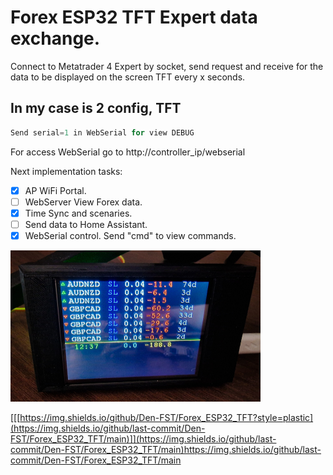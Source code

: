 # Forex ESP32 TFT Expert data exchange.

Connect to Metatrader 4 Expert by socket, send request and receive for the data to be displayed on the screen TFT every x seconds. 



## In my case is 2 config, TFT

``` C++
Send serial=1 in WebSerial for view DEBUG

```

For access WebSerial go to http://controller_ip/webserial

Next implementation tasks:

- [x] AP WiFi Portal.
- [ ] WebServer View Forex data.
- [x] Time Sync and scenaries.
- [ ] Send data to Home Assistant.
- [x] WebSerial control. Send "cmd" to view commands. 

<img src="main.jpg" width="400"/>

[[[https://img.shields.io/github/Den-FST/Forex_ESP32_TFT?style=plastic](https://img.shields.io/github/last-commit/Den-FST/Forex_ESP32_TFT/main)]](https://img.shields.io/github/last-commit/Den-FST/Forex_ESP32_TFT/main)https://img.shields.io/github/last-commit/Den-FST/Forex_ESP32_TFT/main

